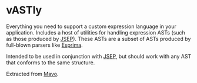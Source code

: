 # vASTly

Everything you need to support a custom expression language in your application.
Includes a host of utilities for handling expression ASTs (such as those produced by [JSEP](https://ericsmekens.github.io/jsep/)).
These ASTs are a subset of ASTs produced by full-blown parsers like [Esprima](https://esprima.org/).

Intended to be used in conjunction with [JSEP](https://ericsmekens.github.io/jsep/), but should work with any AST that conforms to the same structure.

Extracted from [Mavo](https://mavo.io).
